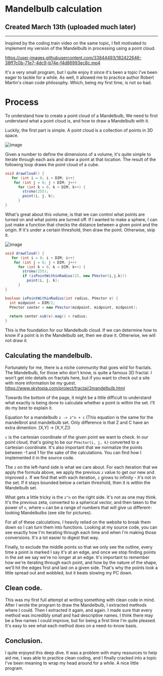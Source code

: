# Mandelbulb calculation

## Created March 13th (uploaded much later)

---
Inspired by the coding train video on the same topic, I felt motivated to implement my version of the Mandelbulb in processing using a point cloud. 

https://user-images.githubusercontent.com/33844493/182422646-38ff7c0b-71e7-4dc9-b74e-f4d86993ec8c.mp4

It's a very small program, but I quite enjoy it since it's been a topic I've been eager to tackle for a while. As well, it allowed me to practice author Robert Martin's clean code philosophy. Which, being my first time, is not so bad. 

# Process

To understand how to create a point cloud of a Mandelbulb, We need to first understand what a point cloud is, and how to draw a Mandelbulb with it.

Luckily, the first part is simple. A point cloud is a collection of points in 3D space.

![image](https://user-images.githubusercontent.com/33844493/182491088-bf341ef0-bd58-4cc7-9c67-423b7a053f73.png)

Given a number to define the dimensions of a volume, it's quite simple to iterate through each axis and draw a point at that location. The result of the following loop draws the point cloud of a cube. 

```Java
void drawCloud() {
   for (int i = 0; i < DIM; i++)
    for (int j = 0; j < DIM; j++)
      for (int k = 0; k < DIM; k++) {
        stroke(255);
        point(i, j, k);
      }
}
```

What's great about this volume, is that we can control what points are turned on and what points are turned off. If I wanted to make a sphere, I can just make a function that checks the distance between a given point and the origin. If it's under a certain threshold, then draw the point. Otherwise, skip it.

![image](https://user-images.githubusercontent.com/33844493/182492884-e261bf3a-1687-4dc8-8a17-3f682cb181d1.png)

```Java
void drawCloud() {
   for (int i = 0; i < DIM; i++)
    for (int j = 0; j < DIM; j++)
      for (int k = 0; k < DIM; k++) {
        stroke(255);
        if (isPointWithinRadius(25, new PVector(i,j,k)))
          point(i, j, k);
      }
}

boolean isPointWithinRadius(int radius, PVector v) {
  int midpoint = DIM/2;
  PVector center = new PVector(midpoint, midpoint, midpoint);
  
  return center.sub(v).mag() < radius;
}
```

This is the foundation for our Mandelbulb cloud. If we can determine how to know if a point is in the Mandelbulb set, then we draw it. Otherwise, we will not draw it.

## Calculating the mandelbulb.

Fortunately for me, there is a niche community that goes wild for fractals. The Mandelbulb, for those who don't know, is quite a famous 3D fractal. I won't get into details on fractals here, but if you want to check out a site with more information be my guest. https://www.skytopia.com/project/fractal/2mandelbulb.html

Towards the bottom of the page, it might be a little difficult to understand what exactly is being done to calculate whether a point is within the set. I'll do my best to explain it.

Equation for a mandelbulb
`z -> z^n + c` (This equation is the same for the mandelbrot and mandelbulb set. Only difference is that Z and C have an extra dimention. [X,Y] -> [X,Y,Z])

`c` is the cartesian coordinate of the given point we want to check. In our point cloud, that's going to be our `PVector(i, j, k)` converted to a cartesian coordinate.
It's also important that we normalize the points between -1 and 1 for the sake of the calculations. You can find how I implemented it in the source code.

The `z` on the left-hand side is what we care about. For each iteration that we apply the formula above, we apply the previous `z` value to get our new and improved `z`. If we find that with each iteration, `z` grows to infinity - it's not in the set. If it stays bounded below a certain threshold, then it is within the Mandelbulb set.

What gets a little tricky is the `z^n` on the right side. It's not as one may think. It's the previous zeta, converted to a spherical vector, and then taken to the power of `n`, where `n` can be a range of numbers that will give us different-looking Mandelbulbs (see site for pictures). 

For all of these calculations, I heavily relied on the website to break them down so I can turn them into functions. Looking at my source code, you can see exactly how I'm iterating through each time and when I'm making those conversions. It's a lot easier to digest that way.

Finally, to exclude the middle points so that we only see the outline, every time a point is marked I say it's at an edge, and once we stop finding points in the set we say we're no longer at an edge. It's important to remember how we're iterating through each point, and how by the nature of the shape, we'll hit the edges first and last on a given side. That's why the points look a little spread out and wobbled, but it beats slowing my PC down. 


## Clean code. 

This was my first full attempt at writing something with clean code in mind. After I wrote the program to draw the Mandelbulb, I extracted methods where I could. Then I extracted it again, and again. I made sure that every method was incredibly small and had descriptive names. I think there may be a few names I could improve, but for being a first time I'm quite pleased. It's easy to see what each method does on a need-to-know basis.

## Conclusion.

I quite enjoyed this deep dive. It was a problem with many resources to help aid me, I was able to practice clean coding, and I finally cracked into a topic I've been meaning to wrap my head around for a while. A nice little program.
